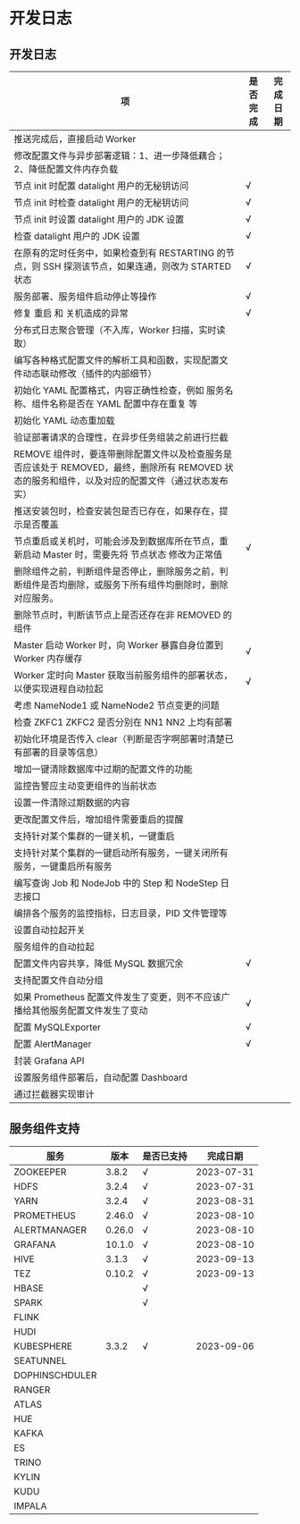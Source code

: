# 开发日志

## 开发日志

| 项                                                           | 是否完成 | 完成日期 |
| ------------------------------------------------------------ | -------- | -------- |
| 推送完成后，直接启动 Worker                                  |          |          |
| 修改配置文件与异步部署逻辑：1、进一步降低藕合；2、降低配置文件内存负载 |          |          |
| 节点 init 时配置 datalight 用户的无秘钥访问                  | √        |          |
| 节点 init 时检查 datalight 用户的无秘钥访问                  | √        |          |
| 节点 init 时设置 datalight 用户的 JDK 设置                   | √        |          |
| 检查 datalight 用户的 JDK 设置                               | √        |          |
| 在原有的定时任务中，如果检查到有 RESTARTING 的节点，则 SSH 探测该节点，如果连通，则改为 STARTED 状态 | √        |          |
| 服务部署、服务组件启动停止等操作                             | √        |          |
| 修复 重启 和 关机造成的异常                                  | √        |          |
| 分布式日志聚合管理（不入库，Worker 扫描，实时读取）          |          |          |
| 编写各种格式配置文件的解析工具和函数，实现配置文件动态联动修改（插件的内部细节） |          |          |
| 初始化 YAML 配置格式，内容正确性检查，例如 服务名称、组件名称是否在 YAML 配置中存在重复 等 |          |          |
| 初始化 YAML 动态重加载                                       |          |          |
| 验证部署请求的合理性，在异步任务组装之前进行拦截             |          |          |
| REMOVE 组件时，要连带删除配置文件以及检查服务是否应该处于 REMOVED，最终，删除所有 REMOVED 状态的服务和组件，以及对应的配置文件（通过状态发布实） |          |          |
| 推送安装包时，检查安装包是否已存在，如果存在，提示是否覆盖   |          |          |
| 节点重启或关机时，可能会涉及到数据库所在节点，重新启动 Master 时，需要先将 节点状态 修改为正常值 | √        |          |
| 删除组件之前，判断组件是否停止，删除服务之前，判断组件是否均删除，或服务下所有组件均删除时，删除对应服务。 |          |          |
| 删除节点时，判断该节点上是否还存在非 REMOVED 的组件          |          |          |
| Master 启动 Worker 时，向 Worker 暴露自身位置到 Worker 内存缓存 | √        |          |
| Worker 定时向 Master 获取当前服务组件的部署状态，以便实现进程自动拉起 | √        |          |
| 考虑 NameNode1 或 NameNode2 节点变更的问题                   |          |          |
| 检查 ZKFC1 ZKFC2 是否分别在 NN1 NN2 上均有部署               |          |          |
| 初始化环境是否传入 clear（判断是否字啊部署时清楚已有部署的目录等信息） |          |          |
| 增加一键清除数据库中过期的配置文件的功能                     |          |          |
| 监控告警应主动变更组件的当前状态                             |          |          |
| 设置一件清除过期数据的内容                                   |          |          |
| 更改配置文件后，增加组件需要重启的提醒                       |          |          |
| 支持针对某个集群的一键关机，一键重启                         |          |          |
| 支持针对某个集群的一键启动所有服务，一键关闭所有服务，一键重启所有服务 |          |          |
| 编写查询 Job 和 NodeJob 中的 Step 和 NodeStep 日志接口       |          |          |
| 编排各个服务的监控指标，日志目录，PID 文件管理等             |          |          |
| 设置自动拉起开关                                             |          |          |
| 服务组件的自动拉起                                           |          |          |
| 配置文件内容共享，降低 MySQL 数据冗余                        | √        |          |
| 支持配置文件自动分组                                         |          |          |
| 如果 Prometheus 配置文件发生了变更，则不不应该广播给其他服务配置文件发生了变动 | √        |          |
| 配置 MySQLExporter                                           | √        |          |
| 配置 AlertManager                                            | √        |          |
| 封装 Grafana API                                             |          |          |
| 设置服务组件部署后，自动配置 Dashboard                       |          |          |
| 通过拦截器实现审计                                           |          |          |



## 服务组件支持

| 服务           | 版本     | 是否已支持 | 完成日期       |
| -------------- |--------|------------|------------|
| ZOOKEEPER      | 3.8.2  | √          | 2023-07-31 |
| HDFS           | 3.2.4  | √          | 2023-07-31 |
| YARN           | 3.2.4  | √           | 2023-08-31 |
| PROMETHEUS     | 2.46.0 | √           | 2023-08-10 |
| ALERTMANAGER   | 0.26.0 | √           | 2023-08-10 |
| GRAFANA        | 10.1.0 | √           | 2023-08-10 |
| HIVE           | 3.1.3  | √           | 2023-09-13 |
| TEZ | 0.10.2 | √ | 2023-09-13 |
| HBASE          |        | √           |            |
| SPARK          |        | √           |            |
| FLINK          |        |            |            |
| HUDI           |        |            |            |
| KUBESPHERE     | 3.3.2  | √           | 2023-09-06 |
| SEATUNNEL      |        |            |            |
| DOPHINSCHDULER |        |            |            |
| RANGER         |        |            |            |
| ATLAS          |        |            |            |
| HUE            |        |            |            |
| KAFKA          |        |            |            |
| ES             |        |            |            |
| TRINO          |        |            |            |
| KYLIN          |        |            |            |
| KUDU           |        |            |            |
| IMPALA         |        |            |            |
